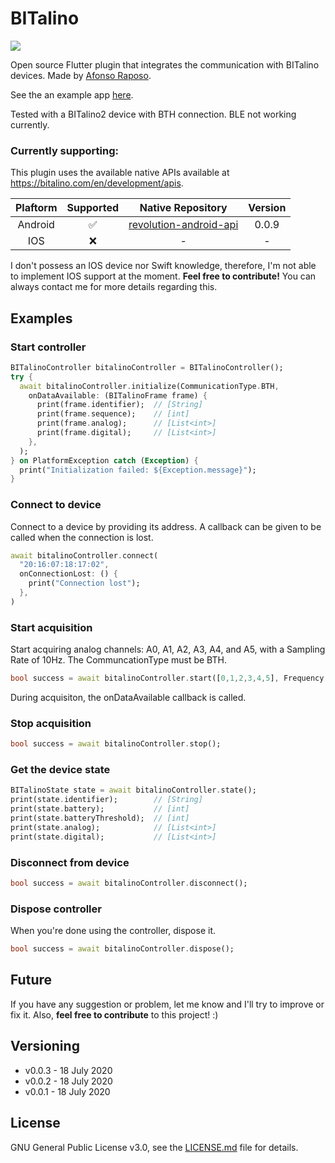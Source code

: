 # BITalino
<p>
  <img src="https://img.shields.io/badge/version-0.0.4-blue.svg" />
</p>

Open source Flutter plugin that integrates the communication with BITalino devices.
Made by [Afonso Raposo](https://afonsoraposo.com).

See the an example app [here](https://github.com/Afonsocraposo/buttons_tabbar/tree/master/example/example.dart).

Tested with a BITalino2 device with BTH connection. BLE not working currently.

### Currently supporting:

This plugin uses the available native APIs available at https://bitalino.com/en/development/apis.

|Plaftorm       |Supported| Native Repository           | Version |
|:-------------:|:-------:|:---------------------------:|:--:|
|Android	|   ✅    |[revolution-android-api](https://github.com/BITalinoWorld/revolution-android-api)         	| 0.0.9 |
|IOS	    	|   ❌    | -            		| - |

I don't possess an IOS device nor Swift knowledge, therefore, I'm not able to implement IOS support at the moment. **Feel free to contribute!**
You can always contact me for more details regarding this.

## Examples

### Start controller
```dart
BITalinoController bitalinoController = BITalinoController();
try {
  await bitalinoController.initialize(CommunicationType.BTH,
    onDataAvailable: (BITalinoFrame frame) {
      print(frame.identifier);  // [String]
      print(frame.sequence);    // [int]
      print(frame.analog);      // [List<int>]
      print(frame.digital);     // [List<int>]
    },
  );
} on PlatformException catch (Exception) {
  print("Initialization failed: ${Exception.message}");
}
```

### Connect to device
Connect to a device by providing its address.
A callback can be given to be called when the connection is lost.
```dart
await bitalinoController.connect(
  "20:16:07:18:17:02",
  onConnectionLost: () {
    print("Connection lost");
  },
)
```

### Start acquisition
Start acquiring analog channels: A0, A1, A2, A3, A4, and A5, with a Sampling Rate of 10Hz.
The CommuncationType must be BTH.
```dart
bool success = await bitalinoController.start([0,1,2,3,4,5], Frequency.HZ10),);
```
During acquisiton, the onDataAvailable callback is called.

### Stop acquisition
```dart
bool success = await bitalinoController.stop();
```

### Get the device state
```dart
BITalinoState state = await bitalinoController.state();
print(state.identifier);        // [String]
print(state.battery);           // [int]
print(state.batteryThreshold);  // [int]
print(state.analog);            // [List<int>]
print(state.digital);           // [List<int>]
```

### Disconnect from device
```dart
bool success = await bitalinoController.disconnect();
```

### Dispose controller
When you're done using the controller, dispose it.
```dart
bool success = await bitalinoController.dispose();
```

## Future

If you have any suggestion or problem, let me know and I'll try to improve or fix it.
Also, **feel free to contribute** to this project! :)

## Versioning

- v0.0.3 - 18 July 2020
- v0.0.2 - 18 July 2020
- v0.0.1 - 18 July 2020

## License

GNU General Public License v3.0, see the [LICENSE.md](https://github.com/Afonsocraposo/bitalino/tree/master/LICENSE) file for details.


